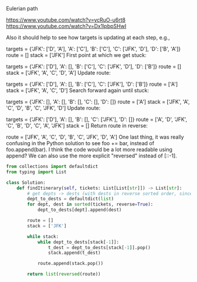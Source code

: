 Eulerian path

https://www.youtube.com/watch?v=ycRuO-u6rt8
https://www.youtube.com/watch?v=Dx1lpbpSHwI

Also it should help to see how targets is updating at each step, e.g.,

targets = {'JFK': ['D', 'A'], 'A': ['C'], 'B': ['C'], 'C': ['JFK', 'D'], 'D': ['B', 'A']}
route = []
stack = ['JFK']
First point at which we get stuck:

targets = {'JFK': ['D'], 'A': [], 'B': ['C'], 'C': ['JFK', 'D'], 'D': ['B']}
route = []
stack = ['JFK', 'A', 'C', 'D', 'A']
Update route:

targets = {'JFK': ['D'], 'A': [], 'B': ['C'], 'C': ['JFK'], 'D': ['B']}
route = ['A']
stack = ['JFK', 'A', 'C', 'D']
Search forward again until stuck:

targets = {'JFK': [], 'A': [], 'B': [], 'C': [], 'D': []}
route = ['A']
stack = ['JFK', 'A', 'C', 'D', 'B', 'C', 'JFK', 'D']
Update route:

targets = {'JFK': ['D'], 'A': [], 'B': [], 'C': ['JFK'], 'D': []}
route = ['A', 'D', 'JFK', 'C', 'B', 'D', 'C', 'A', 'JFK']
stack = []
Return route in reverse:

route = ['JFK', 'A', 'C', 'D', 'B', 'C', 'JFK', 'D', 'A']
One last thing, it was really confusing in the Python solution to see foo += bar, instead of foo.append(bar). I think the code would be a lot more readable using append? We can also use the more explicit "reversed" instead of [::-1].

```python
from collections import defaultdict
from typing import List

class Solution:
    def findItinerary(self, tickets: List[List[str]]) -> List[str]:
        # get depts -> dests (with dests in reverse sorted order, since we're popping)
        dept_to_dests = defaultdict(list)
        for dept, dest in sorted(tickets, reverse=True):
            dept_to_dests[dept].append(dest)

        route = []
        stack = ['JFK']

        while stack:
            while dept_to_dests[stack[-1]]:
                t_dest = dept_to_dests[stack[-1]].pop()
                stack.append(t_dest)

            route.append(stack.pop())

        return list(reversed(route))
```
